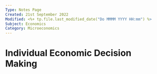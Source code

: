 ```yaml
---
Type: Notes Page
Created: 21st September 2022
Modified: <%+ tp.file.last_modified_date("Do MMMM YYYY HH:mm") %>
Subject: Economics
Category: Microeconomics
---
```


# Individual Economic Decision Making

